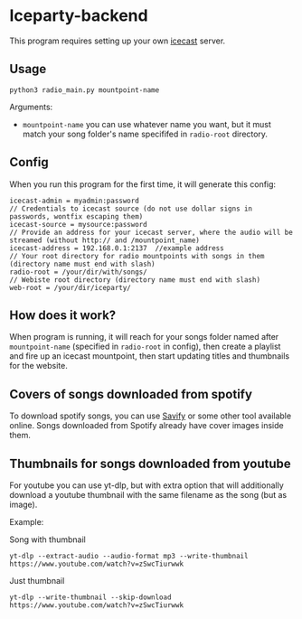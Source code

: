 # Iceparty-backend

This program requires setting up your own [icecast](https://icecast.org/) server.

## Usage 

`python3 radio_main.py mountpoint-name`

Arguments:
- `mountpoint-name` you can use whatever name you want, but it must match your song folder's name specififed in `radio-root` directory.

## Config

When you run this program for the first time, it will generate this config:

```// Credentials to icecast admin interface (user:password)
icecast-admin = myadmin:password
// Credentials to icecast source (do not use dollar signs in passwords, wontfix escaping them)
icecast-source = mysource:password
// Provide an address for your icecast server, where the audio will be streamed (without http:// and /mountpoint_name)
icecast-address = 192.168.0.1:2137  //example address
// Your root directory for radio mountpoints with songs in them (directory name must end with slash)
radio-root = /your/dir/with/songs/
// Webiste root directory (directory name must end with slash)
web-root = /your/dir/iceparty/
```

## How does it work?

When program is running, it will reach for your songs folder named after ```mountpoint-name``` (specified in ```radio-root``` in config),
then create a playlist and fire up an icecast mountpoint, then start updating titles and thumbnails for the website.

## Covers of songs downloaded from spotify

To download spotify songs, you can use [Savify](https://github.com/LaurenceRawlings/savify) or some other tool available online.
Songs downloaded from Spotify already have cover images inside them. 

## Thumbnails for songs downloaded from youtube

For youtube you can use yt-dlp, but with extra option that will additionally download a
youtube thumbnail with the same filename as the song (but as image).

Example:

Song with thumbnail

```yt-dlp --extract-audio --audio-format mp3 --write-thumbnail https://www.youtube.com/watch?v=zSwcTiurwwk```

Just thumbnail

```yt-dlp --write-thumbnail --skip-download https://www.youtube.com/watch?v=zSwcTiurwwk```
